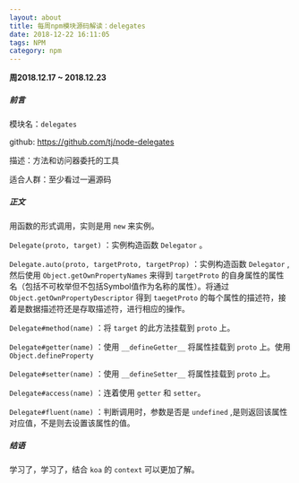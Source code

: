 ```yaml
---
layout: about
title: 每周npm模块源码解读：delegates
date: 2018-12-22 16:11:05
tags: NPM
category: npm
---
```


**周2018.12.17 ~ 2018.12.23**

##### 前言

模块名：`delegates`

github: https://github.com/tj/node-delegates

描述：方法和访问器委托的工具

适合人群：至少看过一遍源码

<!-- more -->

##### 正文
 
用函数的形式调用，实则是用 `new` 来实例。

`Delegate(proto, target)` ：实例构造函数 `Delegator` 。

`Delegate.auto(proto, targetProto, targetProp)` ：实例构造函数 `Delegator` ,然后使用 `Object.getOwnPropertyNames` 来得到 `targetProto` 的自身属性的属性名（包括不可枚举但不包括Symbol值作为名称的属性）。将通过 `Object.getOwnPropertyDescriptor` 得到 `taegetProto` 的每个属性的描述符，接着是数据描述符还是存取描述符，进行相应的操作。

`Delegate#method(name)` ：将 `target` 的此方法挂载到 `proto` 上。

`Delegate#getter(name)` ：使用 `__defineGetter__` 将属性挂载到 `proto` 上。使用 `Object.defineProperty`

`Delegate#setter(name)` ：使用 `__defineSetter__` 将属性挂载到 `proto` 上。

`Delegate#access(name)` ：连着使用 `getter` 和 `setter`。

`Delegate#fluent(name)` ：判断调用时，参数是否是 `undefined` ,是则返回该属性对应值，不是则去设置该属性的值。

##### 结语

学习了，学习了，结合 `koa` 的 `context` 可以更加了解。